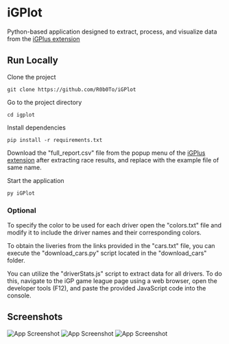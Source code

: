 
# iGPlot
Python-based application designed to extract, process, and visualize data from the [iGPlus extension](https://github.com/R0b0To/iGPlus)



## Run Locally

Clone the project

```
git clone https://github.com/R0b0To/iGPlot
```

Go to the project directory

```
cd igplot
```

Install dependencies

```
pip install -r requirements.txt
```
Download the "full_report.csv" file from the popup menu of the [iGPlus extension](https://github.com/R0b0To/iGPlus) after extracting race results, and replace with the example file of same name.

Start the application
```
py iGPlot
```
### Optional
To specify the color to be used for each driver open the "colors.txt" file and modify it to include the driver names and their corresponding colors.

To obtain the liveries from the links provided in the "cars.txt" file, you can execute the "download_cars.py" script located in the "download_cars" folder. 

You can utilize the "driverStats.js" script to extract data for all drivers. To do this, navigate to the iGP game league page using a web browser, open the developer tools (F12), and paste the provided JavaScript code into the console.

## Screenshots

![App Screenshot](https://i.imgur.com/5Eer9ed.png)
![App Screenshot](https://i.imgur.com/5mMyOK8.png)
![App Screenshot](https://i.imgur.com/LJEVJvy.png)


